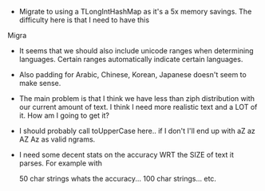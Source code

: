
- Migrate to using a TLongIntHashMap as it's a 5x memory savings.  The
  difficulty here is that I need to have this

Migra  

- It seems that we should also include unicode ranges when determining
  languages.  Certain ranges automatically indicate certain languages.

- Also padding for Arabic, Chinese, Korean, Japanese doesn't seem to make sense.


- The main problem is that I think we have less than ziph distribution with our
  current amount of text.  I think I need more realistic text and a LOT of it.
  How am I going to get it?

- I should probably call toUpperCase here.. if I don't I'll end up with aZ az AZ
  Az as valid ngrams.


- I need some decent stats on the accuracy WRT the SIZE of text it parses.  For
  example with 

    50 char strings whats the accuracy... 
    100 char strings... etc.
